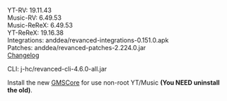 YT-RV: 19.11.43  
Music-RV: 6.49.53  
Music-ReReX: 6.49.53  
YT-ReReX: 19.16.38  
Integrations: anddea/revanced-integrations-0.151.0.apk  
Patches: anddea/revanced-patches-2.224.0.jar  
[Changelog](https://github.com/anddea/revanced-patches/releases/tag/v2.224.0)

CLI: j-hc/revanced-cli-4.6.0-all.jar    

Install the new [GMSCore](https://github.com/ReVanced/GmsCore/releases/latest) for use non-root YT/Music **(You NEED uninstall the old)**.  
